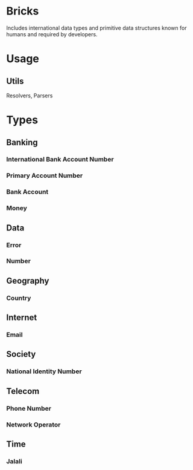 # Bricks
Includes international data types and primitive data structures known for humans and required by developers.

# Usage

## Utils
Resolvers, Parsers

# Types

## Banking
### International Bank Account Number
### Primary Account Number
### Bank Account
### Money

## Data
### Error
### Number

## Geography
### Country

## Internet
### Email

## Society
### National Identity Number

## Telecom
### Phone Number
### Network Operator

## Time
### Jalali
